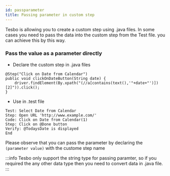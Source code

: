 ```yaml
---
id: passparameter
title: Passing parameter in custom step
---
```


Tesbo is allowing you to create a custom step using .java files. In some cases you need to pass the data into the custom step from the Test file. you can achieve this by this way. 


### Pass the value as a parameter directly 

- Declare the custom step in .java files

```
@Step("Click on Date from Calendar")
public void clickOnDateButton(String date) {
    driver.findElement(By.xpath("(//a[contains(text(),'"+date+"')])[2]")).click();
}
```

- Use in .test file

```
Test: Select Date from Calendar
Step: Open URL 'http://www.example.com/'
Code: Click on Date from Calendar(1)
Step: Click on @Done button
Verify: @TodaysDate is displayed
End
```

Please observe that you can pass the parameter by declaring the `(parameter value)` with the custome step name


:::info
Tesbo only support the string type for passing paramter, so if you required the any other data type then you need to convert data in .java file.
:::
